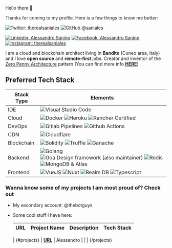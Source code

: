 Hello there 👋

Thanks for coming to my profile. Here is a few things to know me better:

[![Twitter: therealsaniales](https://img.shields.io/twitter/follow/therealsaniales?style=social)](https://twitter.com/ThaiiBraga)
[![GitHub @saniales](https://img.shields.io/github/followers/saniales?label=follow&style=social)](https://github.com/saniales)

[![Linkedin: Alessandro Sanino](https://img.shields.io/badge/-Alessandro%20Sanino-blue?style=flat-square&logo=Linkedin&logoColor=white&link=https://www.linkedin.com/in/alessandrosanino)](https://www.linkedin.com/in/alessandrosanino)
[![Facebook: Alessandro Sanino](https://img.shields.io/badge/-Alessandro%20Sanino-blue?style=flat-square&logo=Facebook&logoColor=white&link=https://www.facebook.com/therealsaniales)](https://www.facebook.com/therealsaniales)
[![Instagram: therealsaniales](https://img.shields.io/badge/-therealsaniales-pink?style=flat-square&logo=Instagram&logoColor=white&link=https://instagram.com/therealsaniales)](https://instagram.com/therealsaniales)

I am a cloud and blockchain architect living in **Bandito** (Cuneo area, Italy) and I love **open source** and **remote-first** jobs. Creator and inventor of the [Zero Penny Architecture](https://github.com/zero-penny-architecture) pattern (You can find more info [**HERE**](https://medium.com/@saniales/the-0-penny-architecture-explained-how-i-created-a-complete-development-environment-composing-4f1318c71a17))

## Preferred Tech Stack

| Stack Type | Elements |
| ---------- | -------- |
| IDE |  ![Visual Studio Code](https://img.shields.io/badge/-Visual%20Studio%20Code-purple?style=flat-square&logo=visual-studio-code&logoColor=white)  |
| Cloud |  ![Docker](https://img.shields.io/badge/-Docker-blue?style=flat-square&logo=docker&logoColor=white)  ![Heroku](https://img.shields.io/badge/-Heroku-purple?style=flat-square&logo=heroku&logoColor=white)  ![Rancher Certified](https://img.shields.io/badge/-Rancher%20Certified-blue?style=flat-square&logo=rancher&logoColor=white)  |
| DevOps |  ![Gitlab Pipelines](https://img.shields.io/badge/-Gitlab%20Pipelines-orange?style=flat-square&logo=gitlab&logoColor=white)  ![Github Actions](https://img.shields.io/badge/-Github%20Actions-black?style=flat-square&logo=github&logoColor=white)  |
| CDN |  ![Cloudflare](https://img.shields.io/badge/-Cloudflare-yellow?style=flat-square&logo=gitlab&logoColor=orange)  |
| Blockchain |  ![Solidity](https://img.shields.io/badge/-Solidity-black?style=flat-square&logo=ethereum&logoColor=green)  ![Truffle](https://img.shields.io/badge/-Truffle-black?style=flat-square&logo=ethereum&logoColor=green)  ![Ganache](https://img.shields.io/badge/-Ganache-black?style=flat-square&logo=ethereum&logoColor=green)  |
| Backend |  ![Golang](https://img.shields.io/badge/-Golang-blue?style=flat-square&logo=go&logoColor=white)  ![Goa Design framework (also maintainer)](https://img.shields.io/badge/-Goa%20Design%20framework%20(also%20maintainer)-blue?style=flat-square&logo=go&logoColor=white)  ![Redis](https://img.shields.io/badge/-Redis-red?style=flat-square&logo=redis&logoColor=white)  ![MongoDB &amp; Atlas](https://img.shields.io/badge/-MongoDB%20&amp;%20Atlas-green?style=flat-square&logo=mongodb&logoColor=white)  |
| Frontend |  ![VueJS](https://img.shields.io/badge/-VueJS-green?style=flat-square&logo=vue.js&logoColor=white)  ![Nuxt](https://img.shields.io/badge/-Nuxt-green?style=flat-square&logo=nuxt.js&logoColor=white)  ![Realm DB](https://img.shields.io/badge/-Realm%20DB-purple?style=flat-square&logo=realm&logoColor=white)  ![Typescript](https://img.shields.io/badge/-Typescript-blue?style=flat-square&logo=typescript&logoColor=white)  |

### Wanna know some of my projects I am most proud of? Check out

- My secondary account: @thebotguys

- Some cool stuff I have here:

  | URL | Project Name | Description | Tech Stack |
  | --- | ------------ | ----------- | ---------- |
  | 
{#projects}
  | [**URL**]() | Alessandro |  |  |
{/projects}
